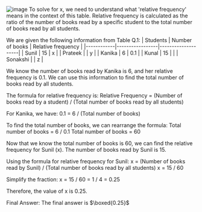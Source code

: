 ![image](https://github.com/user-attachments/assets/40277e35-1b57-4c74-af2e-0b912c4d389f)
To solve for x, we need to understand what 'relative frequency' means in the context of this table.
Relative frequency is calculated as the ratio of the number of books read by a specific student to the total number of books read by all students.

We are given the following information from Table Q.1:
| Students   | Number of books | Relative frequency |
|------------|-----------------|--------------------|
| Sunil      | 15              | x                  |
| Prateek    |                 | y                  |
| Kanika     | 6               | 0.1                |
| Kunal      | 15              |                    |
| Sonakshi   |                 | z                  |

We know the number of books read by Kanika is 6, and her relative frequency is 0.1. We can use this information to find the total number of books read by all students.

The formula for relative frequency is:
Relative Frequency = (Number of books read by a student) / (Total number of books read by all students)

For Kanika, we have:
0.1 = 6 / (Total number of books)

To find the total number of books, we can rearrange the formula:
Total number of books = 6 / 0.1
Total number of books = 60

Now that we know the total number of books is 60, we can find the relative frequency for Sunil (x).
The number of books read by Sunil is 15.

Using the formula for relative frequency for Sunil:
x = (Number of books read by Sunil) / (Total number of books read by all students)
x = 15 / 60

Simplify the fraction:
x = 15 / 60 = 1 / 4 = 0.25

Therefore, the value of x is 0.25.

Final Answer: The final answer is $\boxed{0.25}$
